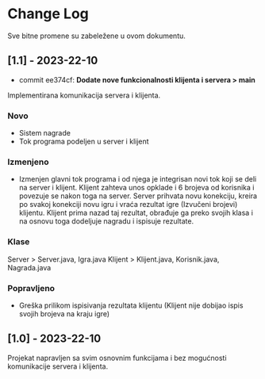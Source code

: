 
# Change Log
Sve bitne promene su zabeležene u ovom dokumentu. 
 
## [1.1] - 2023-22-10
  * commit ee374cf: **Dodate nove funkcionalnosti klijenta i servera > main**

Implementirana komunikacija servera i klijenta. 

### Novo

- Sistem nagrade
- Tok programa podeljen u server i klijent
 
### Izmenjeno

- Izmenjen glavni tok programa i od njega je integrisan novi tok koji se deli na server i klijent. Klijent zahteva unos opklade i 6 brojeva od korisnika i povezuje se nakon toga na server. Server prihvata novu konekciju, kreira po svakoj konekciji novu igru i vraća rezultat igre (Izvučeni brojevi) klijentu. Klijent prima nazad taj rezultat, obrađuje ga preko svojih klasa i na osnovu toga dodeljuje nagradu i ispisuje rezultate.

### Klase
Server >  Server.java, Igra.java 
Klijent > Klijent.java, Korisnik.java, Nagrada.java

 
### Popravljeno
 
- Greška prilikom ispisivanja rezultata klijentu (Klijent nije dobijao ispis svojih brojeva na kraju igre)


 

## [1.0] - 2023-22-10
  
Projekat napravljen sa svim osnovnim funkcijama i bez mogućnosti komunikacije servera i klijenta. 
